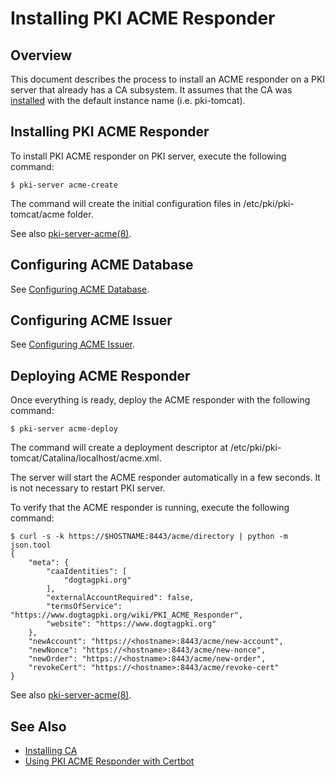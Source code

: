 Installing PKI ACME Responder
=============================

## Overview

This document describes the process to install an ACME responder on a PKI server that already has a CA subsystem.
It assumes that the CA was [installed](../ca/Installing_CA.md) with the default instance name (i.e. pki-tomcat).

## Installing PKI ACME Responder

To install PKI ACME responder on PKI server, execute the following command:

```
$ pki-server acme-create
```

The command will create the initial configuration files in /etc/pki/pki-tomcat/acme folder.

See also [pki-server-acme(8)](../../manuals/man8/pki-server-acme.8.md).

## Configuring ACME Database

See [Configuring ACME Database](Configuring_ACME_Database.md).

## Configuring ACME Issuer

See [Configuring ACME Issuer](Configuring_ACME_Issuer.md).

## Deploying ACME Responder

Once everything is ready, deploy the ACME responder with the following command:

```
$ pki-server acme-deploy
```

The command will create a deployment descriptor at /etc/pki/pki-tomcat/Catalina/localhost/acme.xml.

The server will start the ACME responder automatically in a few seconds.
It is not necessary to restart PKI server.

To verify that the ACME responder is running, execute the following command:

```
$ curl -s -k https://$HOSTNAME:8443/acme/directory | python -m json.tool
{
    "meta": {
        "caaIdentities": [
            "dogtagpki.org"
        ],
        "externalAccountRequired": false,
        "termsOfService": "https://www.dogtagpki.org/wiki/PKI_ACME_Responder",
        "website": "https://www.dogtagpki.org"
    },
    "newAccount": "https://<hostname>:8443/acme/new-account",
    "newNonce": "https://<hostname>:8443/acme/new-nonce",
    "newOrder": "https://<hostname>:8443/acme/new-order",
    "revokeCert": "https://<hostname>:8443/acme/revoke-cert"
}
```

See also [pki-server-acme(8)](../../manuals/man8/pki-server-acme.8.md).

## See Also

* [Installing CA](../ca/Installing_CA.md)
* [Using PKI ACME Responder with Certbot](../../user/acme/Using_PKI_ACME_Responder_with_Certbot.md)
